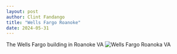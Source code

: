 ```yaml
---
layout: post
author: Clint Fandango
title: "Wells Fargo Roanoke"
date: 2024-05-31
---
```

The Wells Fargo building in Roanoke VA
![Wells Fargo Roanoka VA](/assets/images/IMG_2140.jpeg)
